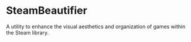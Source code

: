# SteamBeautifier
A utility to enhance the visual aesthetics and organization of games within the Steam library.
